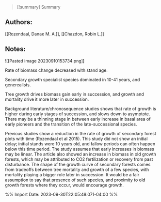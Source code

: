 
>[!summary] Summary
> 

## Authors:
[[Rozendaal, Danae M. A.]], [[Chazdon, Robin L.]]

## Notes:

![[Pasted image 20230910153734.png]]

Rate of biomass change decreased with stand age. 

Secondary growth specialist species dominated in 10-41 years, and generealists. 

Tree growth drives biomass gain early in succession, and growth and mortality drive it more later in succession. 

Background literature/chronosequence studies shows that rate of growth is higher during early stages of succession, and slows down to asymptote. There may be a thinning stage in between early increase in basal area of early pioneers and the transition of the late-successional species. 

Previous studies show a reduction in the rate of growth of secondary forest plots with time (Rozendaal et al 2015). This study did not show an initial delay; initial stands were 10 years old, and fallow periods can often happen below this time period. The study assumes that early increases in biomass may be linear. The article also showed an increase in biomass in old growth forests, which may be attributed to CO2 fertilization or recovery from past disturbance. The shape of the growth curve of secondary forests comes from tradeoffs between tree mortality and growth of a few species, with mortality playing a bigger role later in succession. It would be a fair assumption to say that presence of such species, and proximity to old growth forests where they occur, would encourage growth.


%% Import Date: 2023-09-30T22:05:48.071-04:00 %%
